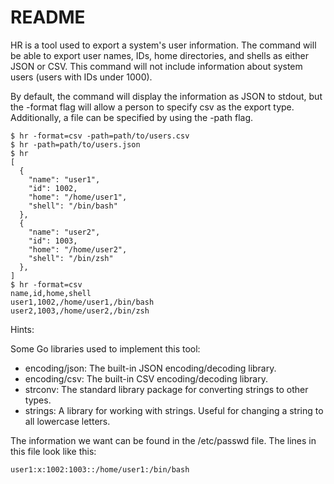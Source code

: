 # README

HR is a tool used to export a system's user information. The command will be able to export user names, IDs, home directories, and shells as either JSON or CSV. This command will not include information about system users (users with IDs under 1000).

By default, the command will display the information as JSON to stdout, but the -format flag will allow a person to specify csv as the export type. Additionally, a file can be specified by using the -path flag.

~~~
$ hr -format=csv -path=path/to/users.csv
$ hr -path=path/to/users.json
$ hr
[
  {
    "name": "user1",
    "id": 1002,
    "home": "/home/user1",
    "shell": "/bin/bash"
  },
  {
    "name": "user2",
    "id": 1003,
    "home": "/home/user2",
    "shell": "/bin/zsh"
  },
]
$ hr -format=csv
name,id,home,shell
user1,1002,/home/user1,/bin/bash
user2,1003,/home/user2,/bin/zsh
~~~

Hints:

Some Go libraries used to implement this tool:

- encoding/json: The built-in JSON encoding/decoding library.
- encoding/csv: The built-in CSV encoding/decoding library.
- strconv: The standard library package for converting strings to other types.
- strings: A library for working with strings. Useful for changing a string to all lowercase letters.

The information we want can be found in the /etc/passwd file. The lines in this file look like this:

~~~
user1:x:1002:1003::/home/user1:/bin/bash
~~~
